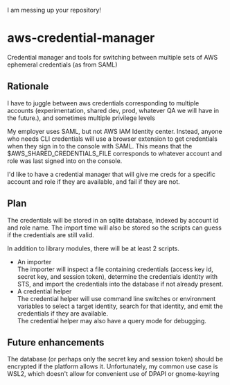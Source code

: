 I am messing up your repository!

# aws-credential-manager
Credential manager and tools for switching between multiple sets of AWS ephemeral credentials (as from SAML)

## Rationale
I have to juggle between aws credentials corresponding to multiple accounts (experimentation, shared dev, prod, whatever QA we will have in the future.), and sometimes multiple privilege levels

My employer uses SAML, but not AWS IAM Identity center. Instead, anyone who needs CLI credentials will use a browser extension to get credentials when they sign in to the console with SAML. This means that the $AWS_SHARED_CREDENTIALS_FILE corresponds to whatever account and role was last signed into on the console.

I'd like to have a credential manager that will give me creds for a specific account and role if they are available, and fail if they are not.

## Plan

The credentials will be stored in an sqlite database, indexed by account id and role name. The import time will also be stored so the scripts can guess if the credentials are still valid.

In addition to library modules, there will be at least 2 scripts.

- An importer  
The importer will inspect a file containing credentials (access key id, secret key, and session token), determine the credentials identity with STS, and import the credentials into the database if not already present.
- A credential helper  
The credential helper will use command line switches or environment variables to select a target identity, search for that identity, and emit the credentials if they are available.  
The credential helper may also have a query mode for debugging.


## Future enhancements
The database (or perhaps only the secret key and session token) should be encrypted if the platform allows it.
Unfortunately, my common use case is WSL2, which doesn't allow for convenient use of DPAPI or gnome-keyring
